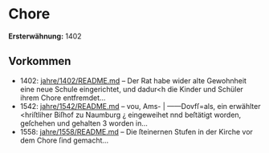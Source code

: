 # Chore

**Ersterwähnung:** 1402

## Vorkommen
- 1402: [jahre/1402/README.md](../jahre/1402/README.md) – Der Rat habe wider alte Gewohnheit eine neue
Schule eingerichtet, und dadur<h die Kinder und Schüler
ihrem Chore entfremdet...
- 1542: [jahre/1542/README.md](../jahre/1542/README.md) – vou, Ams-
| ——Dovfſ=als, ein erwählter <hriſtliher Biſhof zu Naumburg
¿ eingeweihet nnd beſtätigt worden, geſchehen und gehalten
3 worden in...
- 1558: [jahre/1558/README.md](../jahre/1558/README.md) – Die ſteinernen Stufen in der Kirche vor dem Chore
ſind gemacht...
